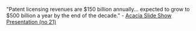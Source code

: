 \"Patent licensing revenues are \$150 billion annually\... expected to
grow to \$500 billion a year by the end of the decade.\" - [Acacia Slide
Show Presentation (no
21)](http://www.acaciatechnologies.com/2004ACTGWebsitePresentation_files/frame.htm "wikilink")
